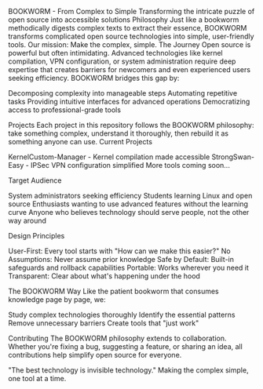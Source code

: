 BOOKWORM - From Complex to Simple
Transforming the intricate puzzle of open source into accessible solutions
Philosophy
Just like a bookworm methodically digests complex texts to extract their essence, BOOKWORM transforms complicated open source technologies into simple, user-friendly tools.
Our mission: Make the complex, simple.
The Journey
Open source is powerful but often intimidating. Advanced technologies like kernel compilation, VPN configuration, or system administration require deep expertise that creates barriers for newcomers and even experienced users seeking efficiency.
BOOKWORM bridges this gap by:

Decomposing complexity into manageable steps
Automating repetitive tasks
Providing intuitive interfaces for advanced operations
Democratizing access to professional-grade tools

Projects
Each project in this repository follows the BOOKWORM philosophy: take something complex, understand it thoroughly, then rebuild it as something anyone can use.
Current Projects

KernelCustom-Manager - Kernel compilation made accessible
StrongSwan-Easy - IPSec VPN configuration simplified
More tools coming soon...

Target Audience

System administrators seeking efficiency
Students learning Linux and open source
Enthusiasts wanting to use advanced features without the learning curve
Anyone who believes technology should serve people, not the other way around

Design Principles

User-First: Every tool starts with "How can we make this easier?"
No Assumptions: Never assume prior knowledge
Safe by Default: Built-in safeguards and rollback capabilities
Portable: Works wherever you need it
Transparent: Clear about what's happening under the hood

The BOOKWORM Way
Like the patient bookworm that consumes knowledge page by page, we:

Study complex technologies thoroughly
Identify the essential patterns
Remove unnecessary barriers
Create tools that "just work"

Contributing
The BOOKWORM philosophy extends to collaboration. Whether you're fixing a bug, suggesting a feature, or sharing an idea, all contributions help simplify open source for everyone.

"The best technology is invisible technology."
Making the complex simple, one tool at a time.
